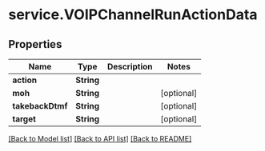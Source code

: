 # service.VOIPChannelRunActionData

## Properties
Name | Type | Description | Notes
------------ | ------------- | ------------- | -------------
**action** | **String** |  | 
**moh** | **String** |  | [optional] 
**takebackDtmf** | **String** |  | [optional] 
**target** | **String** |  | [optional] 

[[Back to Model list]](../README.md#documentation-for-models) [[Back to API list]](../README.md#documentation-for-api-endpoints) [[Back to README]](../README.md)


